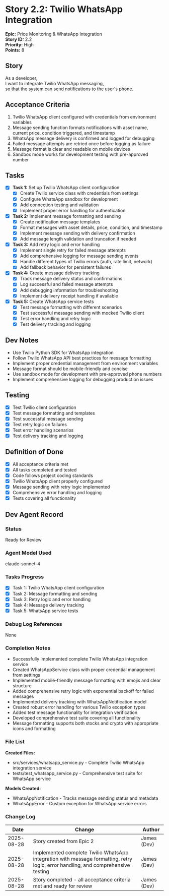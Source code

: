 # Story 2.2: Twilio WhatsApp Integration

**Epic:** Price Monitoring & WhatsApp Integration  
**Story ID:** 2.2  
**Priority:** High  
**Points:** 8

## Story

As a developer,  
I want to integrate Twilio WhatsApp messaging,  
so that the system can send notifications to the user's phone.

## Acceptance Criteria

1. Twilio WhatsApp client configured with credentials from environment variables
2. Message sending function formats notifications with asset name, current price, condition triggered, and timestamp
3. WhatsApp message delivery is confirmed and logged for debugging
4. Failed message attempts are retried once before logging as failure
5. Message format is clear and readable on mobile devices
6. Sandbox mode works for development testing with pre-approved number

## Tasks

- [x] **Task 1:** Set up Twilio WhatsApp client configuration
  - [x] Create Twilio service class with credentials from settings
  - [x] Configure WhatsApp sandbox for development
  - [x] Add connection testing and validation
  - [x] Implement proper error handling for authentication

- [x] **Task 2:** Implement message formatting and sending
  - [x] Create notification message templates
  - [x] Format messages with asset details, price, condition, and timestamp
  - [x] Implement message sending with delivery confirmation
  - [x] Add message length validation and truncation if needed

- [x] **Task 3:** Add retry logic and error handling
  - [x] Implement single retry for failed message attempts
  - [x] Add comprehensive logging for message sending events
  - [x] Handle different types of Twilio errors (auth, rate limit, network)
  - [x] Add fallback behavior for persistent failures

- [x] **Task 4:** Create message delivery tracking
  - [x] Track message delivery status and confirmations
  - [x] Log successful and failed message attempts
  - [x] Add debugging information for troubleshooting
  - [x] Implement delivery receipt handling if available

- [x] **Task 5:** Create WhatsApp service tests
  - [x] Test message formatting with different scenarios
  - [x] Test successful message sending with mocked Twilio client
  - [x] Test error handling and retry logic
  - [x] Test delivery tracking and logging

## Dev Notes

- Use Twilio Python SDK for WhatsApp integration
- Follow Twilio WhatsApp API best practices for message formatting
- Implement proper credential management from environment variables
- Message format should be mobile-friendly and concise
- Use sandbox mode for development with pre-approved phone numbers
- Implement comprehensive logging for debugging production issues

## Testing

- [x] Test Twilio client configuration
- [x] Test message formatting and templates
- [x] Test successful message sending
- [x] Test retry logic on failures
- [x] Test error handling scenarios
- [x] Test delivery tracking and logging

## Definition of Done

- [x] All acceptance criteria met
- [x] All tasks completed and tested
- [x] Code follows project coding standards
- [x] Twilio WhatsApp client properly configured
- [x] Message sending with retry logic implemented
- [x] Comprehensive error handling and logging
- [x] Tests covering all functionality

## Dev Agent Record

### Status
Ready for Review

### Agent Model Used
claude-sonnet-4

### Tasks Progress
- [x] Task 1: Twilio WhatsApp client configuration
- [x] Task 2: Message formatting and sending
- [x] Task 3: Retry logic and error handling
- [x] Task 4: Message delivery tracking
- [x] Task 5: WhatsApp service tests

### Debug Log References
None

### Completion Notes
- Successfully implemented complete Twilio WhatsApp integration service
- Created WhatsAppService class with proper credential management from settings
- Implemented mobile-friendly message formatting with emojis and clear structure
- Added comprehensive retry logic with exponential backoff for failed messages
- Implemented delivery tracking with WhatsAppNotification model
- Created robust error handling for various Twilio exception types
- Added test message functionality for integration verification
- Developed comprehensive test suite covering all functionality
- Message formatting supports both stocks and crypto with appropriate icons and formatting

### File List
**Created Files:**
- src/services/whatsapp_service.py - Complete Twilio WhatsApp integration service
- tests/test_whatsapp_service.py - Comprehensive test suite for WhatsApp service

**Models Created:**
- WhatsAppNotification - Tracks message sending status and metadata
- WhatsAppError - Custom exception for WhatsApp service errors

### Change Log
| Date | Change | Author |
|------|---------|---------|
| 2025-08-28 | Story created from Epic 2 | James (Dev) |
| 2025-08-28 | Implemented complete Twilio WhatsApp integration with message formatting, retry logic, error handling, and comprehensive testing | James (Dev) |
| 2025-08-28 | Story completed - all acceptance criteria met and ready for review | James (Dev) |